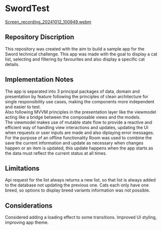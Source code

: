 # SwordTest

[Screen_recording_20241012_100949.webm](https://github.com/user-attachments/assets/bdceff40-7205-4b43-b6af-dd54dfe0db4a)

## Repository Discription

This repository was created with the aim to build a sample app for the Sword technical challenge.
This app was made with the goal to display a cat list, selecting and filtering by favourites and also display a specific cat details.

## Implementation Notes
The app is separated into 3 principal packages of data, domain and presentation by feature following the principles of clean architecture for single responsibility use cases, making the components more independent and easier to test. <br>
Also following MVVM principles in the presentation layer like the viewmodel acting like a bridge between the composable views and the models. <br>
The viewmodel makes use of mutable state flow to provide a reactive and efficient way of handling view interactions and updates, updating the UI when requests or user inputs are made and also diplaying error messages. <br>
For the purpose of an offline functionality Room was used to combine the save the current information and update as necessary when changes happen or an item is updated, this update happens when the app starts as the data must reflect the current status at all times. <br>

## Limitations
Api request for the list always returns a new list, so that list is always added to the database not updating the previous one.
Cats each only have one breed, so options to display breed variants information was not possible.

## Considerations
Considered adding a loading effect to some transitions.
Improved UI styling, improving app theme.
